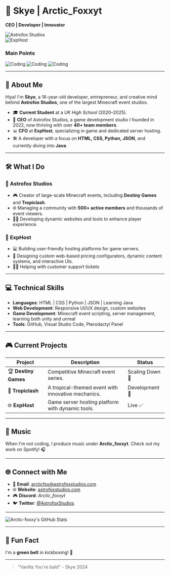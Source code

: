 # 🚀 **Skye | Arctic_Foxxyt**  
**CEO | Developer | Innovator**  

![Astrofox Studios](https://img.shields.io/badge/Astrofox_Studios-CEO-purple?style=flat-square)  
![ExpHost](https://img.shields.io/badge/ExpHost-CFO-blue?style=flat-square)  

### Main Points
![Coding](https://img.shields.io/badge/Python-yellow?style=flat-square)
![Coding](https://img.shields.io/badge/WebDev-red?style=flat-square)
![Coding](https://img.shields.io/badge/Learning-Java-orange?style=flat-square) 

---

## 🌟 **About Me**  
Hiya! I'm **Skye**, a 16-year-old developer, entrepreneur, and creative mind behind **Astrofox Studios**, one of the largest Minecraft event studios.  

- 🎓 **Current Student** at a *UK High School* (2020–2025).  
- 💼 **CEO** of Astrofox Studios, a game development studio I founded in 2022, now thriving with over **40+ team members**.  
- 📊 **CFO** at **ExpHost**, specializing in game and dedicated server hosting.  
- 🛠️ A developer with a focus on **HTML, CSS, Python, JSON**, and currently diving into **Java**.  

---

## 🛠️ **What I Do**  

### 🧩 **Astrofox Studios**  
- 🎮 Creator of large-scale Minecraft events, including **Destiny Games** and **Tropiclash**.  
- 🌐 Managing a community with **500+ active members** and thousands of event viewers.  
- 🧑‍💻 Developing dynamic websites and tools to enhance player experience.  

### 🌟 **ExpHost**  
- 💻 Building user-friendly hosting platforms for game servers.  
- 🔧 Designing custom web-based pricing configurators, dynamic content systems, and interactive UIs.
- 🧑‍💻 Helping with customer support tickets

---

## 💻 **Technical Skills**  
- **Languages**: HTML | CSS | Python | JSON | Learning Java  
- **Web Development**: Responsive UI/UX design, custom websites  
- **Game Development**: Minecraft event scripting, server management, learning both unity and unreal
- **Tools**: GitHub, Visual Studio Code, Pterodactyl Panel  

---

## 🎮 **Current Projects**  

| **Project**        | **Description**                                         | **Status**           |
|---------------------|---------------------------------------------------------|----------------------|
| 🏆 **Destiny Games** | Competitive Minecraft event series.                    | Scaling Down 🚧      |
| 🌴 **Tropiclash**    | A tropical-themed event with innovative mechanics.     | Development 🔨       |
| 🌐 **ExpHost**       | Game server hosting platform with dynamic tools.       | Live ✅              |

---

## 🎵 **Music**  
When I'm not coding, I produce music under **Arctic_foxxyt**. Check out my work on Spotify! 🎧  

---

## 🌐 **Connect with Me**  

- 📧 **Email**: arcticfox@astrofoxstudios.com
- 🌐 **Website**: [astrofoxstudios.com](https://www.astrofoxstudios.com)  
- 🎮 **Discord**: *Arctic_foxxyt*
- 🐦 **Twitter**: [@AstrofoxStudios](https://twitter.com/astrofoxstudios)  

---

![Arctic-foxxy's GitHub Stats](https://github-readme-stats.vercel.app/api?username=Arctic-foxxy&show_icons=true&theme=default)

---

## 🚀 **Fun Fact**  
I'm a **green belt** in kickboxing! 🥋  

---

> "Vanilla You're bald" - Skye 2024  
